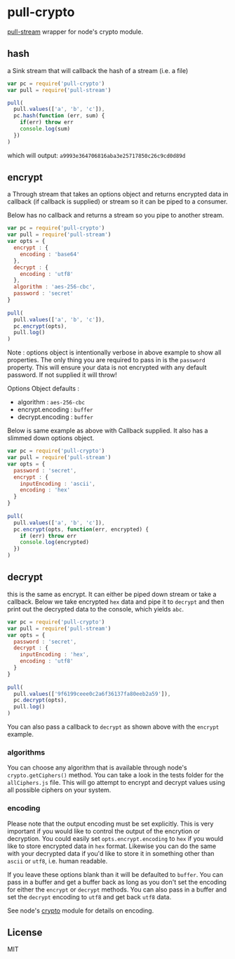 # pull-crypto

[pull-stream](https://github.com/dominictarr/pull-stream)
wrapper for node's crypto module.

## hash

a Sink stream that will callback the hash of a stream (i.e. a file)

``` js
var pc = require('pull-crypto')
var pull = require('pull-stream')

pull(
  pull.values(['a', 'b', 'c']),
  pc.hash(function (err, sum) {
    if(err) throw err
    console.log(sum)
  })
)
```
which will output: `a9993e364706816aba3e25717850c26c9cd0d89d`

## encrypt

a Through stream that takes an options object and returns encrypted data in callback (if callback is supplied) or stream so it can be piped to a consumer.

Below has no callback and returns a stream so you pipe to another stream.

```js
var pc = require('pull-crypto')
var pull = require('pull-stream')
var opts = {
  encrypt : {
    encoding : 'base64'
  },
  decrypt : {
    encoding : 'utf8'
  },
  algorithm : 'aes-256-cbc',
  password : 'secret'
}
   
pull(
  pull.values(['a', 'b', 'c']),
  pc.encrypt(opts),
  pull.log()
)
```
Note : options object is intentionally verbose in above example to show all properties. The only thing you are required to pass in is the `password` property. This will ensure your data is not encrypted with any default password. If not supplied it will throw!

Options Object defaults :
* algorithm : `aes-256-cbc`
* encrypt.encoding : `buffer`
* decrypt.encoding : `buffer`

Below is same example as above with Callback supplied. It also has a slimmed down options object.

```js
var pc = require('pull-crypto')
var pull = require('pull-stream')
var opts = {
  password : 'secret',
  encrypt : {
    inputEncoding : 'ascii',
    encoding : 'hex'
  }
}
   
pull(
  pull.values(['a', 'b', 'c']),
  pc.encrypt(opts, function(err, encrypted) {
    if (err) throw err
    console.log(encrypted)
  })
)
```

## decrypt

this is the same as encrypt. It can either be piped down stream or take a callback. Below we take encrypted `hex` data and pipe it to `decrypt` and then print out the decrypted data to the console, which yields `abc`.

```js
var pc = require('pull-crypto')
var pull = require('pull-stream')
var opts = {
  password : 'secret',
  decrypt : {
    inputEncoding : 'hex',
    encoding : 'utf8'
  }
}
   
pull(
  pull.values(['9f6199ceee0c2a6f36137fa80eeb2a59']),
  pc.decrypt(opts),
  pull.log()
)
```

You can also pass a callback to `decrypt` as shown above with the `encrypt` example.

### algorithms

You can choose any algorithm that is available through node's `crypto.getCiphers()` method. You can take a look in the tests folder for the `allCiphers.js` file. This will go attempt to encrypt and decrypt values using all possible ciphers on your system.

### encoding

Please note that the output encoding must be set explicitly. This is very important if you would like to control the output of the encrytion or decryption. You could easily set `opts.encrypt.encoding` to `hex` if you would like to store encrypted data in `hex` format. Likewise you can do the same with your decrypted data if you'd like to store it in something other than `ascii` or `utf8`, i.e. human readable.

If you leave these options blank than it will be defaulted to `buffer`. You can pass in a buffer and get a buffer back as long as you don't set the encoding for either the `encrypt` or `decrypt` methods. You can also pass in a buffer and set the `decrypt` encoding to `utf8` and get back `utf8` data.

See node's [crypto](http://nodejs.org/api/crypto.html#crypto_class_cipher) module for details on encoding.

## License

MIT
